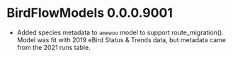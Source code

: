 # BirdFlowModels 0.0.0.9001

* Added species metadata to `amewoo` model to support route_migration(). Model was fit with 2019 eBird Status & Trends data, but metadata came from the 2021 runs table. 
